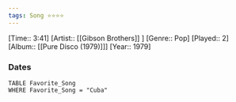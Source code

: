 ```yaml
---
tags: Song ⭐⭐⭐⭐ 
---
```

[Time:: 3:41]
[Artist:: [[Gibson Brothers]] ]
[Genre:: Pop]
[Played:: 2]
[Album:: [[Pure Disco (1979)]]]
[Year:: 1979]
### Dates
````dataview
TABLE Favorite_Song
WHERE Favorite_Song = "Cuba"
````